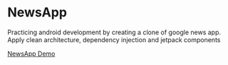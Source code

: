 # NewsApp
Practicing android development by creating a clone of google news app.<br/>
Apply clean architecture, dependency injection and jetpack components

[NewsApp Demo](demo/newsapp_demo.gif)
